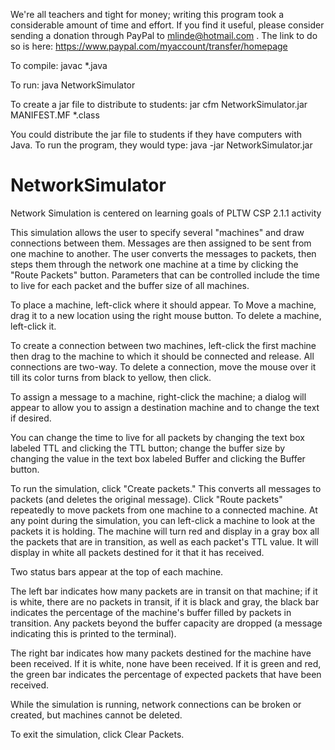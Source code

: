 We're all teachers and tight for money; writing this program took a considerable amount of time and effort. If you find it useful, please consider sending a donation through PayPal to mlinde@hotmail.com . The link to do so is here: https://www.paypal.com/myaccount/transfer/homepage

To compile: 
javac *.java

To run: 
java NetworkSimulator

To create a jar file to distribute to students:
jar cfm NetworkSimulator.jar MANIFEST.MF *.class

You could distribute the jar file to students if they have computers with Java. To run the program, they would type:
java -jar NetworkSimulator.jar

# NetworkSimulator
Network Simulation is centered on learning goals of PLTW CSP 2.1.1 activity

This simulation allows the user to specify several "machines" and draw connections between them. Messages are then assigned to be sent from one machine to another. The user converts the messages to packets, then steps them through the network one machine at a time by clicking the "Route Packets" button. Parameters that can be controlled include the time to live for each packet and the buffer size of all machines.

To place a machine, left-click where it should appear. To Move a machine, drag it to a new location using the right mouse button. To delete a machine, left-click it.

To create a connection between two machines, left-click the first machine then drag to the machine to which it should be connected and release. All connections are two-way. To delete a connection, move the mouse over it till its color turns from black to yellow, then click.

To assign a message to a machine, right-click the machine; a dialog will appear to allow you to assign a destination machine and to change the text if desired. 

You can change the time to live for all packets by changing the text box labeled TTL and clicking the TTL button; change the buffer size by changing the value in the text box labeled Buffer and clicking the Buffer button.

To run the simulation, click "Create packets." This converts all messages to packets (and deletes the original message). Click "Route packets" repeatedly to move packets from one machine to a connected machine. At any point during the simulation, you can left-click a machine to look at the packets it is holding. The machine will turn red and display in a gray box all the packets that are in transition, as well as each packet's TTL value. It will display in white all packets destined for it that it has received. 

Two status bars appear at the top of each machine. 

The left bar indicates how many packets are in transit on that machine; if it is white, there are no packets in transit, if it is black and gray, the black bar indicates the percentage of the machine's buffer filled by packets in transition. Any packets beyond the buffer capacity are dropped (a message indicating this is printed to the terminal).

The right bar indicates how many packets destined for the machine have been received. If it is white, none have been received. If it is green and red, the green bar indicates the percentage of expected packets that have been received.

While the simulation is running, network connections can be broken or created, but machines cannot be deleted.

To exit the simulation, click Clear Packets.
